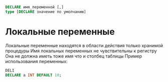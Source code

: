 ```SQL
DECLARE имя_переменной [,] 
type [DECLARE значение по умолчанию]
```
# Локальные переменные
Локальные переменные находятся в области действия только хранимой процедуры 
Имя локальных переменных не чувствительны к регистру 
Она не должна иметь тоже имя что и столбец таблицы
Пример использования переменных:
```SQL
DELI
DECLARE a INT DEFAULT 10;


```
